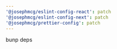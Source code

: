 ```yaml
---
'@josephmcg/eslint-config-react': patch
'@josephmcg/eslint-config-next': patch
'@josephmcg/prettier-config': patch
---
```


bunp deps
